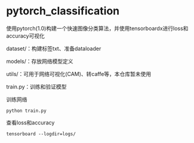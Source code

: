 # pytorch_classification
使用pytorch(1.0)构建一个快速图像分类算法，并使用tensorboardx进行loss和accuracy可视化

dataset/：构建标签txt、准备dataloader

models/：存放网络模型定义

utils/：可用于网络可视化(CAM)、转caffe等，本仓库暂未使用

train.py：训练和验证模型

训练网络
```
python train.py
```

查看loss和accuracy
```
tensorboard --logdir=logs/
```


